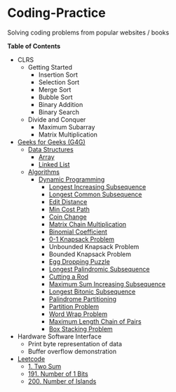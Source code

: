 # Coding-Practice
Solving coding problems from popular websites / books


**Table of Contents**

* CLRS
	* Getting Started
		* Insertion Sort
		* Selection Sort
		* Merge Sort
		* Bubble Sort
		* Binary Addition
		* Binary Search
	* Divide and Conquer
		* Maximum Subarray
		* Matrix Multiplication
* [Geeks for Geeks (G4G)](http://www.geeksforgeeks.org/)
	* [Data Structures](http://www.geeksforgeeks.org/data-structures/)
		* [Array](http://www.geeksforgeeks.org/array/)
		* [Linked List](http://www.geeksforgeeks.org/data-structures/linked-list/)
	* [Algorithms](http://www.geeksforgeeks.org/fundamentals-of-algorithms/)
		* [Dynamic Programming](http://www.geeksforgeeks.org/fundamentals-of-algorithms/#DynamicProgramming)
			* [Longest Increasing Subsequence](http://www.geeksforgeeks.org/dynamic-programming-set-3-longest-increasing-subsequence/)
			* [Longest Common Subsequence](http://www.geeksforgeeks.org/dynamic-programming-set-4-longest-common-subsequence/)
			* [Edit Distance](http://www.geeksforgeeks.org/dynamic-programming-set-5-edit-distance/)
			* [Min Cost Path](http://www.geeksforgeeks.org/dynamic-programming-set-6-min-cost-path/)
			* [Coin Change](http://www.geeksforgeeks.org/dynamic-programming-set-7-coin-change/)
			* [Matrix Chain Multiplication](http://www.geeksforgeeks.org/dynamic-programming-set-8-matrix-chain-multiplication/)
			* [Binomial Coefficient](http://www.geeksforgeeks.org/dynamic-programming-set-9-binomial-coefficient/)
			* [0-1 Knapsack Problem](http://www.geeksforgeeks.org/dynamic-programming-set-10-0-1-knapsack-problem/)
			* Unbounded Knapsack Problem
			* Bounded Knapsack Problem
			* [Egg Dropping Puzzle](http://www.geeksforgeeks.org/dynamic-programming-set-11-egg-dropping-puzzle/)
			* [Longest Palindromic Subsequence](http://www.geeksforgeeks.org/dynamic-programming-set-12-longest-palindromic-subsequence/)
			* [Cutting a Rod](http://www.geeksforgeeks.org/dynamic-programming-set-13-cutting-a-rod/)
			* [Maximum Sum Increasing Subsequence](http://www.geeksforgeeks.org/dynamic-programming-set-14-maximum-sum-increasing-subsequence/)
			* [Longest Bitonic Subsequence](http://www.geeksforgeeks.org/dynamic-programming-set-15-longest-bitonic-subsequence/)
			* [Palindrome Partitioning](http://www.geeksforgeeks.org/dynamic-programming-set-17-palindrome-partitioning/)
			* [Partition Problem](http://www.geeksforgeeks.org/dynamic-programming-set-18-partition-problem/)
			* [Word Wrap Problem](http://www.geeksforgeeks.org/dynamic-programming-set-18-word-wrap/)
			* [Maximum Length Chain of Pairs](http://www.geeksforgeeks.org/dynamic-programming-set-20-maximum-length-chain-of-pairs/)
			* [Box Stacking Problem](http://www.geeksforgeeks.org/dynamic-programming-set-21-box-stacking-problem/gi)
* Hardware Software Interface
	* Print byte representation of data
	* Buffer overflow demonstration
* [Leetcode](https://leetcode.com/problemset/algorithms/)
	* [1. Two Sum](https://leetcode.com/problems/two-sum/)
	* [191. Number of 1 Bits](https://leetcode.com/problems/number-of-1-bits/)
	* [200. Number of Islands](https://leetcode.com/problems/number-of-islands)